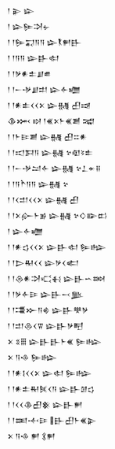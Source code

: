 <div class='block'>
<div class='line'>𒁹 𒉌 𒇽</div>
<div class='line'>𒁹 𒇽𒌉𒋫𒉡</div>
<div class='line'>𒁹 𒁹𒌉𒍑𒀀𒀀 𒇽𒐞𒂍𒃲</div>
<div class='line'>𒁹 𒁹𒀀𒀀 𒇽𒃲𒊕</div>
<div class='line'>𒁹 𒁹𒃻𒀭𒉺𒋗𒌑</div>
<div class='line'>𒁹 𒁹𒀸𒋩𒋗𒄥 𒇽𒅆𒁾</div>
<div class='line'>𒁹 𒁹𒀭𒉺𒌋𒌋𒉽 𒇽𒉆 𒌷𒀏</div>
<div class='line'>𒆠𒈲 𒊭 𒁹𒌍𒉽𒈨𒌍𒋢 𒉋</div>
<div class='line'>𒁹 𒁹𒈨𒄿𒋢 𒇽𒉆 𒌷𒇹𒀭</div>
<div class='line'>𒁹 𒁹𒀊𒁕𒀀 𒇽𒉆 𒆳𒊏𒂟𒉺</div>
<div class='line'>𒁹 𒁹𒀸𒋩𒁺𒅆 𒇽𒉆 𒆳𒁇𒄬𒍝</div>
<div class='line'>𒁹 𒁹𒀀𒋻𒀀𒀀 𒇽𒉆 𒆳</div>
<div class='line'>𒁹 𒁹𒌋𒄥𒌋𒌋𒉽 𒇽𒉆 𒌷</div>
<div class='line'>𒁹 𒁹𒉽𒅎𒈨𒂊 𒇽𒉆 𒆳𒄭𒅔𒆗</div>
<div class='line'>𒁹 𒇽𒅆𒁾</div>
<div class='line'>𒁹 𒁹𒀭𒌓𒌋𒌋𒉽 𒇽𒃲𒊕 𒌉𒈗</div>
<div class='line'>𒁹 𒁹𒆕𒊑𒌋𒌋 𒇽𒃻𒌋𒅗</div>
<div class='line'>𒁹 𒁹𒁲𒀭𒋫𒄣𒈬 𒇽𒃲𒌀𒇷</div>
<div class='line'>𒁹 𒁹𒃻𒅆𒄿 𒇽𒃲𒁁𒆥</div>
<div class='line'>𒁹 𒁹𒃮𒁍𒀀𒄯 𒇽𒃲𒋧𒃻</div>
<div class='line'>𒁹 𒁹𒄥𒁲𒌋𒐊 𒇽𒃲𒃻𒋃</div>
<div class='line'>𒉽 𒐏𒑆 𒇽𒃲𒃲𒈨𒌍 𒌉𒈗</div>
<div class='line'>𒉽 𒀀𒈾 𒌉𒈗</div>
<div class='line'>𒁹 𒁹𒀭𒋙𒌋𒌋𒉽 𒇽𒊕 𒌉𒈗</div>
<div class='line'>𒁹 𒁹𒀭𒉺𒊑𒍮𒌋𒀀 𒇽𒃲𒌆𒌓</div>
<div class='line'>𒁹 𒁹𒌋𒌋𒆠𒌷𒆜 𒇽𒃲𒂍</div>
<div class='line'>𒁹 𒁹𒌅𒋾𒄿 𒃲𒌷𒈨𒌍𒉌</div>
<div class='line'>𒉽 𒀀𒈾 𒂍 𒃽𒂍</div>
</div>